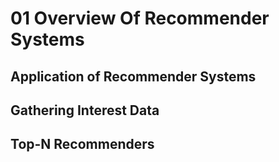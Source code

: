 # 01 Overview Of Recommender Systems

## Application of Recommender Systems


## Gathering Interest Data


## Top-N Recommenders
